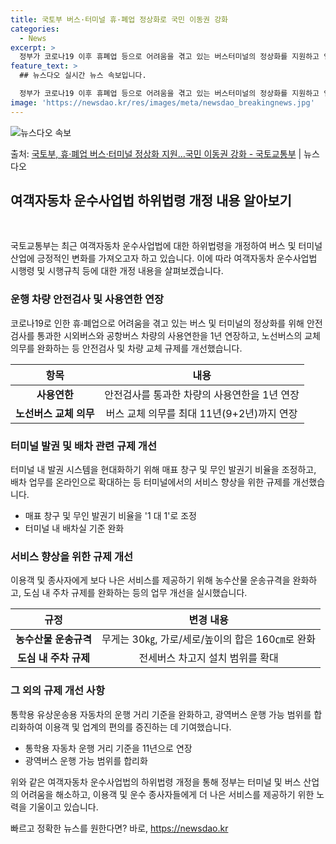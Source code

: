 ```yaml
---
title: 국토부 버스·터미널 휴·폐업 정상화로 국민 이동권 강화
categories:
  - News
excerpt: >
  정부가 코로나19 이후 휴폐업 등으로 어려움을 겪고 있는 버스터미널의 정상화를 지원하고 업계 종사자와 이용객…
feature_text: >
  ## 뉴스다오 실시간 뉴스 속보입니다.

  정부가 코로나19 이후 휴폐업 등으로 어려움을 겪고 있는 버스터미널의 정상화를 지원하고 업계 종사자와 이용객…
image: 'https://newsdao.kr/res/images/meta/newsdao_breakingnews.jpg'
---
```


![뉴스다오 속보](https://newsdao.kr/res/images/meta/newsdao_breakingnews.jpg)

<p>출처: <a href="https://newsdao.kr/2990" rel="dofollow">국토부, 휴·폐업 버스·터미널 정상화 지원…국민 이동권 강화 - 국토교통부</a> | 뉴스다오</p>

<h2 data-ke-size="size26">여객자동차 운수사업법 하위법령 개정 내용 알아보기</h2>
<p data-ke-size="size16">&nbsp;</p>
국토교통부는 최근 여객자동차 운수사업법에 대한 하위법령을 개정하여 버스 및 터미널 산업에 긍정적인 변화를 가져오고자 하고 있습니다. 이에 따라 여객자동차 운수사업법 시행령 및 시행규칙 등에 대한 개정 내용을 살펴보겠습니다.

<h3>운행 차량 안전검사 및 사용연한 연장</h3>
<p data-ke-size="size16">코로나19로 인한 휴·폐업으로 어려움을 겪고 있는 버스 및 터미널의 정상화를 위해 안전검사를 통과한 시외버스와 공항버스 차량의 사용연한을 1년 연장하고, 노선버스의 교체 의무를 완화하는 등 안전검사 및 차량 교체 규제를 개선했습니다.</p>
<table>
<thead>
<tr>
<th>항목</th>
<th>내용</th>
</tr>
</thead>
<tbody>
<tr>
<td style="text-align: center; height: 17px;"><b>사용연한</b></td>
<td style="text-align: center; height: 17px;">안전검사를 통과한 차량의 사용연한을 1년 연장</td>
</tr>
<tr>
<td style="text-align: center; height: 20px;"><b>노선버스 교체 의무</b></td>
<td style="text-align: center; height: 20px;">버스 교체 의무를 최대 11년(9+2년)까지 연장</td>
</tr>
</tbody>
</table>

<h3>터미널 발권 및 배차 관련 규제 개선</h3>
<p data-ke-size="size16">터미널 내 발권 시스템을 현대화하기 위해 매표 창구 및 무인 발권기 비율을 조정하고, 배차 업무를 온라인으로 확대하는 등 터미널에서의 서비스 향상을 위한 규제를 개선했습니다.</p>
<ul>
<li>매표 창구 및 무인 발권기 비율을 '1 대 1'로 조정</li>
<li>터미널 내 배차실 기준 완화</li>
</ul>

<h3>서비스 향상을 위한 규제 개선</h3>
<p data-ke-size="size16">이용객 및 종사자에게 보다 나은 서비스를 제공하기 위해 농수산물 운송규격을 완화하고, 도심 내 주차 규제를 완화하는 등의 업무 개선을 실시했습니다.</p>
<table>
<thead>
<tr>
<th>규정</th>
<th>변경 내용</th>
</tr>
</thead>
<tbody>
<tr>
<td style="text-align: center; height: 17px;"><b>농수산물 운송규격</b></td>
<td style="text-align: center; height: 17px;">무게는 30㎏, 가로/세로/높이의 합은 160㎝로 완화</td>
</tr>
<tr>
<td style="text-align: center; height: 20px;"><b>도심 내 주차 규제</b></td>
<td style="text-align: center; height: 20px;">전세버스 차고지 설치 범위를 확대</td>
</tr>
</tbody>
</table>

<h3>그 외의 규제 개선 사항</h3>
<p data-ke-size="size16">통학용 유상운송용 자동차의 운행 거리 기준을 완화하고, 광역버스 운행 가능 범위를 합리화하여 이용객 및 업계의 편의를 증진하는 데 기여했습니다.</p>
<ul>
<li>통학용 자동차 운행 거리 기준을 11년으로 연장</li>
<li>광역버스 운행 가능 범위를 합리화</li>
</ul>

위와 같은 여객자동차 운수사업법의 하위법령 개정을 통해 정부는 터미널 및 버스 산업의 어려움을 해소하고, 이용객 및 운수 종사자들에게 더 나은 서비스를 제공하기 위한 노력을 기울이고 있습니다. 

빠르고 정확한 뉴스를 원한다면? 바로, <a href="https://newsdao.kr" rel="dofollow">https://newsdao.kr</a>


    
